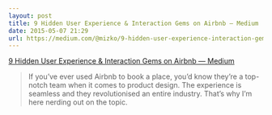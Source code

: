 ```yaml
---
layout: post
title: 9 Hidden User Experience & Interaction Gems on Airbnb — Medium
date: 2015-05-07 21:29
url: https://medium.com/@mizko/9-hidden-user-experience-interaction-gems-on-airbnb-3330e762bebe
---
```


[9 Hidden User Experience & Interaction Gems on Airbnb — Medium](https://medium.com/@mizko/9-hidden-user-experience-interaction-gems-on-airbnb-3330e762bebe)

> If you’ve ever used Airbnb to book a place, you’d know they’re a top-notch team when it comes to product design. The experience is seamless and they revolutionised an entire industry. That’s why I’m here nerding out on the topic.

